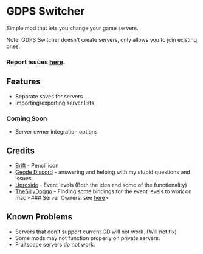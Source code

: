 # GDPS Switcher
Simple mod that lets you change your game servers.

Note: GDPS Switcher doesn't create servers, only allows you to join existing ones.
### Report issues [here](https://github.com/Kingminer7/gdps-switcher/issues).
## Features
- Separate saves for servers
- Importing/exporting server lists
### Coming Soon
- Server owner integration options
## Credits
- [Brift](https://x.com/BriftXD) - Pencil icon
- [Geode Discord](https://discord.com/geode) - answering and helping with my stupid questions and issues
- [Uproxide](https://x.com/uproxide) - Event levels (Both the idea and some of the functionality)
- [TheSillyDoggo](https://github.com/TheSillyDoggo) - Finding some bindings for the event levels to work on mac
<### Server Owners: see [here](https://github.com/Kingminer7/gdps-switcher/blob/main/ServerIntegration.md)>
## Known Problems
- Servers that don't support current GD will not work. (Will not fix)
- Some mods may not function properly on private servers.
- Fruitspace servers do not work.